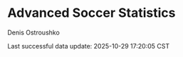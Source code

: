 # Advanced Soccer Statistics
Denis Ostroushko

<!-- gfm -->

Last successful data update: 2025-10-29 17:20:05 CST
